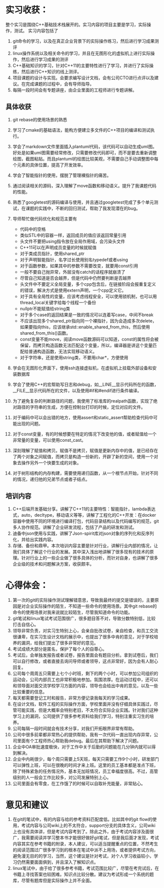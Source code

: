# 实习收获：
整个实习是围绕C++基础技术栈展开的。实习内容的项目主要是学习，实际操作，测试。
实习内容包括了
1. git命令的学习，以及在真正企业背景下的实际操作练习，然后进行学习成果测评
2. linux操作系统以及相关命令的学习，并且在无图形化的虚拟机上进行实际操作，然后进行学习成果的测评
3. C++基础知识的学习，针对C++11的主要特性进行了学习，并进行了实际操练，然后进行C++知识的线上测评。
4. 项目课题的设计与实现。会要求编写设计文档，会有公司CTO进行点评以及建议。在完成课题的过程中，会有导师指导。
5. 每隔一段时间会有专题讲座，由企业里面的工程师进行专题讲解。

## 具体收获
1. git rebase的使用场景的熟悉
2. 学习了cmake的基础语法，能构方便建立多文件的C++项目的编译和测试执行。
3. 学会了markdown文件里面插入plantuml代码，该代码可以自动生成uml图。好处是如果uml图需要经常修改，只需要修改代码即可，而不是要去重新调整绘图，截图粘贴。而且plantuml的绘图比较美观，不需要自己手动调整图中每个元素的具体位置，提高了开发效率。
4. 学会了智能指针的使用，摆脱了管理裸指针的痛苦。
5. 通过阅读相关的源码，深入理解了move函数和移动语义。提升了我课题代码的性能。
6. 熟悉了googletest的源码编译与使用，并且通过googletest完成了多个单元测试，在课题的实践中，不断的回归测试，帮助了我发现潜在的bug。
7. 导师帮忙做代码优化和规范主要有
   - 代码中的空格
   - 类似STL中的容器一样，返回成员的值应该返回常量引用
   - 头文件不要把using指令放在全局作用域，会污染头文件
   - C++11可以在声明成员变量的时候就赋值
   - 对于类成员指针，使用shared_ptr
   - 对于声明智能指针，名字过长使用别名typedef或者using
   - 对于函数参数，如果其中的参数不需要改变，就要用const引用
   - 一般不要自己抛异常，外层没有catch的话程序就崩溃了
   - 尽管自己知道是否会越界，但是代码中仍然要判断是否越界
   - 头文件中不要定义全局变量，多个cpp包含后，在链接阶段会报重复定义的错误，解决方式是使用extern声明，一个cpp定义它。
   - 对于具有全局性的变量，应该考虑线程安全，可以使用锁机制，也可以用thread_local关键字给每个线程一个备份
   - nullptr不能赋值给string类
   - 对于多个case的返回结果是一致的情况可以连着写case，中间不break
   - 不应该出现多个shared_ptr指向同一个裸指针，因为会造成多次delete，如果要指向this，应该继承std::enable_shared_from_this，然后使用shared_from_this()函数。
   - const变量不能move，阅读move函数源码可以知道，const的属性将会被保留，而拷贝构造函数无法匹配这个变量，所以，编译器是讲这个变量匹配给普通构造函数，无法实现移动语义。
   - 对于字符串，还是使用string类，不要用char*，方便使用

8. 学会在无图形化界面下，使用ssh连接虚拟机，在虚拟机上挂载外部设备和安装数据库
9. 学会了使用C++的宏帮助写日志和debug，如__LINE__显示代码所在的函数，__FILE__显示代码所在的文件，以及使用#if和#endif进行条件编译。
10. 为了避免复杂的判断路径的问题，我使用了标准库的realpath函数，实现了绝对路径的字符串的生成，方便在控制台打印的时候，定位对应的文件。
11. 对于编码中可以会出错的地方，使用assert和static_assert帮助检查代码中可能出现的问题。
12. 对于const变量，有的时候想要在特定的情况下改变他的值，或者赋值给一个非常量的变量，可以使用const_cast。
13. 深刻理解了赋值和拷贝。赋值不是拷贝，赋值是更新内存中的值，是已经存在了两个对象之间赋值，而拷贝是构造一份新的，开辟了新的空间，使用一个对象去操作另外一个快要生成的对象。
14. 对于树形结构的内存构建，需要使用递归函数，从一个根节点开始，针对不同的情况，递归他的兄弟节点或者子结点。

## 培训内容
1. C++后端开发基础分享。讲解了C++11的主要特性：智能指针，lambda表达式，auto，decltype，移动语义等等，讲解了工程化的C++开发：在docker容器中使用不同的环境进行编译打包，代码目录结构以及代码编写的规范，git多人协作规范。讲解了企业研发流程，包括了产品的研发和测试。
2. 迪备中json使用与实践，讲解了Json-spirit库对json对象的序列化和反序列化，并给出实践内容。
3. 存储、备份和鼎甲。本次培训内容主要是针对行业，讲解行业内部的情况，让我们具体了解这个行业的发展。其中深入浅出地讲解了很多现有的技术的原理。针对行业上的一些企业做了很多具体的分析，而针对自身，也讲解了很多企业级的技术和问题解决方案，收获颇丰。
# 心得体会：
1. 第一次的git的实际操作测试理解错意思，导致我最终的提交是错误的，主要原因是对企业实际操作的陌生，不知道一些命令的使用场景。其中git rebase的命令的使用场景对我来说就比较陌生，尽管我知道命令的功能。
2. git笔试和linux笔试考试范围很广，很多题目答不对，导致分数特别低，比较打击自信心。
3. 领导非常负责，对实习生特别上心，会亲自批改试卷，亲自检查，和员工交流很谦卑，在实习生设计文档的展示中，也提出了很多中肯的意见，对于学校培养的漏洞，给我们提出了很多非常好的意见。
4. 考试成绩大部分是匿名，保护了每个人的自尊心。
5. 考试后，会单独发报告或者试卷，报告里面会有题目分析。拿到试卷后，我们可以自行修改，或者直接去询问导师或者领导，这点非常好，因为会有人耐心回复。
6. 公司每个周周五只需要上七个小时班，剩下的两个小时，可以参加公司组织的运动会，公司内部员工也非常积极地参加。氛围浓厚。在运动过程中，还可以和领导面对面交流学校学习方面的内容，领导也会给出中肯的意见，以及一些比较重要的信息。
7. 每天都需要登记工时和报告，非常方便记录我每天的学习成果。
8. 在设计文档，软件工程的实际操作方面，学校里面并没有仔细具体实践过，尽管可能实践，但是大概率会特别老旧，不太符合实际企业实践。针对我们这种学习上的漏洞，公司提供了很多参考资料给我们学习，特别注重实习生的培养。
9. 公司每隔一段时间就会有技术分享，对我们开拓眼界非常有帮助。
10. 公司中很多前辈都非常热心的提供帮助，我有一次代码一直出现内存异常，公司里面有个工程师热心帮助我debug。最后在其帮助下解决了问题。
11. 企业中OA审批速度极快，对于工作中关于后勤的问题能在几分钟内就可以得到解决。
12. 企业中内耗很少，每个周只需要上5天班，每天只需要工作9个小时，研发部门可以弹性上班，可以在很晚的时间才来上班。这里的员工基本都是准点下班，除了特殊紧急的任务情况外，基本无加班情况，员工幸福度很高。不过，高管级别的人一般会工作比较多，对公司发展特别上心。
13. 公司里面会有零食，在工作饿了的时候可以自取补充能量，非常贴心。


# 意见和建议
1. 在git的笔试中，有的内容与给的参考资料匹配度低。比如其中的git flow的使用，考试内容与公司wiki上的不太符合，support分支的具体含义，公司wiki上也没有具体讲，但是考试内容考到了。除此之外，由于考试内容涉及面很广，我需要阅读并学习整本书才能很好做好git笔试，但是我后面才发现，考试内容其实在参考书籍的附录，本人建议，可以适当提醒重点的位置，不然考生的阅读范围过广很多学习到的根本在笔试中派不上用场，或者提供考试方向，避免漫无目的的学习，当然，这个建议是针对考试，对个人学习收益较小，学习仍然需要面面俱到，并且深入了解知识点。
2. linux笔试中，由于给了很多参考书籍，考试范围比较广，尽管在考完试后，在书籍上寻找答案也较困难。知识点比较分散。建议为考试形成一个系统的题库，尽管有题库但是实际操作上并不全面。
